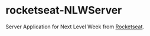 # rocketseat-NLWServer
Server Application for Next Level Week from [Rocketseat](https://rocketseat.com.br/).
